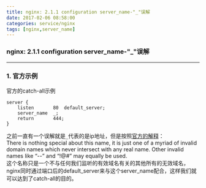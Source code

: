 ```yaml
---
title: nginx: 2.1.1 configuration server_name-"_"误解
date: 2017-02-06 08:58:00
categories: service/nginx
tags: [nginx,server_name]
---
```

### nginx: 2.1.1 configuration server_name-"_"误解

---

### 1. 官方示例
官方的catch-all示例
```
server {
    listen       80  default_server;
    server_name  _;
    return       444;
}
```
之前一直有一个误解就是`_`代表的是ip地址，但是按照[官方的解释](http://nginx.org/en/docs/http/server_names.html)：  
There is nothing special about this name, it is just one of a myriad of invalid domain names which never intersect with any real name. Other invalid names like “--” and “!@#” may equally be used.  
这个名称只是一个不与任何我们监听的有效域名有关的其他所有的无效域名，nginx同时通过端口后的default_server来与这个server_name配合，这样我们就可以达到了catch-all的目的。
